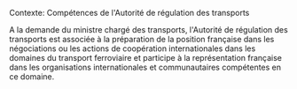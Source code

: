 Contexte: Compétences de l'Autorité de régulation des transports

A la demande du ministre chargé des transports, l'Autorité de régulation des transports est associée à la préparation de la position française dans les négociations ou les actions de coopération internationales dans les domaines du transport ferroviaire et participe à la représentation française dans les organisations internationales et communautaires compétentes en ce domaine.